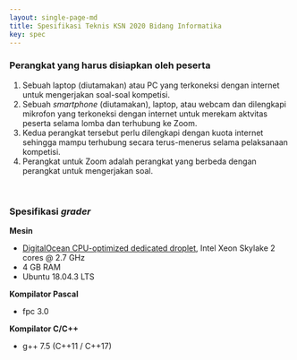 ```yaml
---
layout: single-page-md
title: Spesifikasi Teknis KSN 2020 Bidang Informatika
key: spec
---
```


### Perangkat yang harus disiapkan oleh peserta

1.	Sebuah laptop (diutamakan) atau PC yang terkoneksi dengan internet untuk mengerjakan soal-soal kompetisi.
1.	Sebuah _smartphone_ (diutamakan), laptop, atau webcam dan dilengkapi mikrofon yang terkoneksi dengan internet untuk merekam aktvitas peserta selama lomba dan terhubung ke Zoom.
1.	Kedua perangkat tersebut perlu dilengkapi dengan kuota internet sehingga mampu terhubung secara terus-menerus selama pelaksanaan kompetisi.
1.	Perangkat untuk Zoom adalah perangkat yang berbeda dengan perangkat untuk mengerjakan soal.

<br />

### Spesifikasi _grader_

<b>Mesin</b>

- <a href="https://www.digitalocean.com/docs/droplets/resources/choose-plan/#droplet-plans">DigitalOcean CPU-optimized dedicated droplet</a>, Intel Xeon Skylake 2 cores @ 2.7 GHz
- 4 GB RAM
- Ubuntu 18.04.3 LTS

<b>Kompilator Pascal</b>

- fpc 3.0

<b>Kompilator C/C++</b>

- g++ 7.5 (C++11 / C++17)
